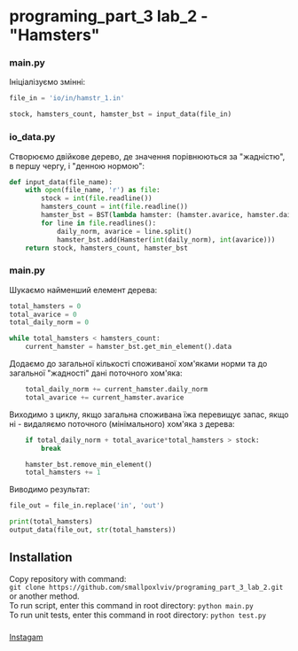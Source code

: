 # programing_part_3 lab_2 - "Hamsters"
### main.py

Ініціалізуємо змінні:
```python
file_in = 'io/in/hamstr_1.in' 
```
```python
stock, hamsters_count, hamster_bst = input_data(file_in)
```
### io_data.py
Створюємо двійкове дерево, де значення порівнюються за "жадністю", в першу чергу, і 
"денною нормою":
```python
def input_data(file_name):  
    with open(file_name, 'r') as file:
        stock = int(file.readline())
        hamsters_count = int(file.readline())
        hamster_bst = BST(lambda hamster: (hamster.avarice, hamster.daily_norm))
        for line in file.readlines():
            daily_norm, avarice = line.split()
            hamster_bst.add(Hamster(int(daily_norm), int(avarice)))
    return stock, hamsters_count, hamster_bst
```
### main.py
Шукаємо найменший елемент дерева:
```python
total_hamsters = 0
total_avarice = 0
total_daily_norm = 0

while total_hamsters < hamsters_count:
    current_hamster = hamster_bst.get_min_element().data
```
Додаємо до загальної кількості споживаної хом'яками норми та до загальної "жадності" дані поточного хом'яка:
```python
    total_daily_norm += current_hamster.daily_norm
    total_avarice += current_hamster.avarice
```
Виходимо з циклу, якщо загальна споживана їжа перевищує запас,
якщо ні - видаляємо поточного (мінімального) хом'яка з дерева:
```python
    if total_daily_norm + total_avarice*total_hamsters > stock:
        break

    hamster_bst.remove_min_element()
    total_hamsters += 1
```
Виводимо результат:
```python
file_out = file_in.replace('in', 'out')
```
```python
print(total_hamsters)
output_data(file_out, str(total_hamsters))
```
## Installation
Copy repository with command:                                                         
`git clone https://github.com/smallpoxlviv/programing_part_3_lab_2.git`
or another method.                        
To run script, enter this command in root directory: `python main.py`      
To run unit tests, enter this command in root directory: `python test.py`
###  
[Instagam](https://www.instagram.com/logic_bomb.exe/)